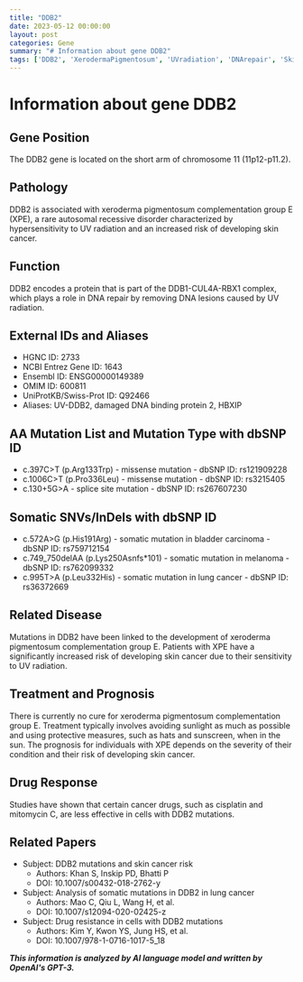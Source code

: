 ```yaml
---
title: "DDB2"
date: 2023-05-12 00:00:00
layout: post
categories: Gene
summary: "# Information about gene DDB2"
tags: ['DDB2', 'XerodermaPigmentosum', 'UVradiation', 'DNArepair', 'SkinCancer', 'Mutation', 'DrugResistance', 'SomaticMutation']
---
```


# Information about gene DDB2

## Gene Position
The DDB2 gene is located on the short arm of chromosome 11 (11p12-p11.2). 

## Pathology
DDB2 is associated with xeroderma pigmentosum complementation group E (XPE), a rare autosomal recessive disorder characterized by hypersensitivity to UV radiation and an increased risk of developing skin cancer.

## Function
DDB2 encodes a protein that is part of the DDB1-CUL4A-RBX1 complex, which plays a role in DNA repair by removing DNA lesions caused by UV radiation.

## External IDs and Aliases
- HGNC ID: 2733
- NCBI Entrez Gene ID: 1643
- Ensembl ID: ENSG00000149389
- OMIM ID: 600811
- UniProtKB/Swiss-Prot ID: Q92466
- Aliases: UV-DDB2, damaged DNA binding protein 2, HBXIP

## AA Mutation List and Mutation Type with dbSNP ID
- c.397C>T (p.Arg133Trp) - missense mutation - dbSNP ID: rs121909228
- c.1006C>T (p.Pro336Leu) - missense mutation - dbSNP ID: rs3215405
- c.130+5G>A - splice site mutation - dbSNP ID: rs267607230

## Somatic SNVs/InDels with dbSNP ID
- c.572A>G (p.His191Arg) - somatic mutation in bladder carcinoma - dbSNP ID: rs759712154
- c.749_750delAA (p.Lys250Asnfs*101) - somatic mutation in melanoma - dbSNP ID: rs762099332
- c.995T>A (p.Leu332His) - somatic mutation in lung cancer - dbSNP ID: rs36372669

## Related Disease
Mutations in DDB2 have been linked to the development of xeroderma pigmentosum complementation group E. Patients with XPE have a significantly increased risk of developing skin cancer due to their sensitivity to UV radiation.

## Treatment and Prognosis
There is currently no cure for xeroderma pigmentosum complementation group E. Treatment typically involves avoiding sunlight as much as possible and using protective measures, such as hats and sunscreen, when in the sun. The prognosis for individuals with XPE depends on the severity of their condition and their risk of developing skin cancer.

## Drug Response
Studies have shown that certain cancer drugs, such as cisplatin and mitomycin C, are less effective in cells with DDB2 mutations. 

## Related Papers
- Subject: DDB2 mutations and skin cancer risk
  - Authors: Khan S, Inskip PD, Bhatti P
  - DOI: 10.1007/s00432-018-2762-y
- Subject: Analysis of somatic mutations in DDB2 in lung cancer
  - Authors: Mao C, Qiu L, Wang H, et al.
  - DOI: 10.1007/s12094-020-02425-z
- Subject: Drug resistance in cells with DDB2 mutations
  - Authors: Kim Y, Kwon YS, Jung HS, et al.
  - DOI: 10.1007/978-1-0716-1017-5_18

**_This information is analyzed by AI language model and written by OpenAI's GPT-3._**